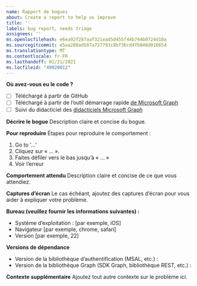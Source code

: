 ```yaml
---
name: Rapport de bogues
about: Create a report to help us improve
title: ''
labels: bug report, needs triage
assignees: ''
ms.openlocfilehash: e6ea92f287aaf321ead5d455f44b744b0724d10a
ms.sourcegitcommit: e5aa288ad507a727793c8bf36cd4fb848d016654
ms.translationtype: MT
ms.contentlocale: fr-FR
ms.lasthandoff: 01/21/2021
ms.locfileid: "49920012"
---
```

**Où avez-vous eu le code ?**
- [ ] Téléchargé à partir de GitHub
- [ ] Téléchargé à partir de l’outil démarrage rapide [de Microsoft Graph](https://developer.microsoft.com/graph/quick-start)
- [ ] Suivi du didacticiel des [didacticiels Microsoft Graph](https://docs.microsoft.com/graph/tutorials)

**Décrire le bogue** Description claire et concise du bogue.

**Pour reproduire** Étapes pour reproduire le comportement :
1. Go to '...'
2. Cliquez sur « ... ».
3. Faites défiler vers le bas jusqu’à « ... »
4. Voir l’erreur

**Comportement attendu** Description claire et concise de ce que vous attendiez.

**Captures d’écran** Le cas échéant, ajoutez des captures d’écran pour vous aider à expliquer votre problème.

**Bureau (veuillez fournir les informations suivantes) :**
 - Système d’exploitation : [par exemple, iOS]
 - Navigateur [par exemple, chrome, safari]
 - Version [par exemple, 22]

**Versions de dépendance**
 - Version de la bibliothèque d’authentification (MSAL, etc.) :
 - Version de la bibliothèque Graph (SDK Graph, bibliothèque REST, etc.) :  

**Contexte supplémentaire** Ajoutez tout autre contexte sur le problème ici.
